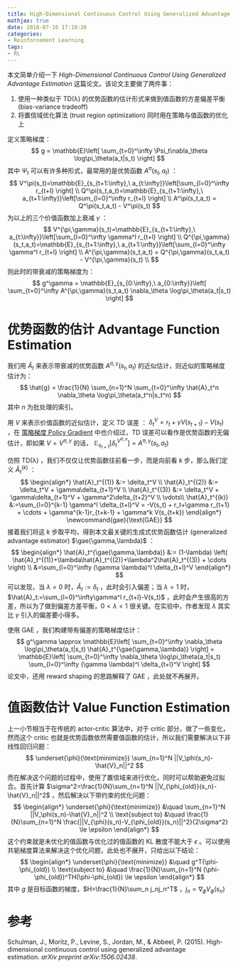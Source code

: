 ```yaml
---
title: High-Dimensional Continuous Control Using Generalized Advantage Estimation
mathjax: true
date: 2018-07-16 17:10:26
categories:
- Reinforcement Learning
tags:
- RL
---
```


本文简单介绍一下 *High-Dimensional Continuous Control Using Generalized Advantage Estimation* 这篇论文。该论文主要做了两件事：

1. 使用一种类似于 TD(λ) 的优势函数的估计形式来做到值函数的方差偏差平衡  (bias-variance tradeoff)
2. 将置信域优化算法 (trust region optimization) 同时用在策略与值函数的优化上

<!--more-->

定义策略梯度：
$$
g = \mathbb{E}\left[ \sum_{t=0}^\infty \Psi_t\nabla_\theta \log\pi_\theta(a_t|s_t) \right]
$$
其中 $\Psi_t$ 可以有许多种形式，最常用的是优势函数 $A^\pi(s_t,a_t)$ ：
$$
V^\pi(s_t)=\mathbb{E}_{s_{t+1:\infty},\ a_{t:\infty}}\left[\sum_{l=0}^\infty r_{t+l} \right] \\
Q^\pi(s_t,a_t)=\mathbb{E}_{s_{t+1:\infty},\ a_{t+1:\infty}}\left[\sum_{l=0}^\infty r_{t+l} \right] \\
A^\pi(s_t,a_t) = Q^\pi(s_t,a_t) - V^\pi(s_t)
$$
为以上的三个价值函数加上衰减 $\gamma$ ：
$$
V^{\pi,\gamma}(s_t)=\mathbb{E}_{s_{t+1:\infty},\ a_{t:\infty}}\left[\sum_{l=0}^\infty \gamma^l r_{t+l} \right] \\
Q^{\pi,\gamma}(s_t,a_t)=\mathbb{E}_{s_{t+1:\infty},\ a_{t+1:\infty}}\left[\sum_{l=0}^\infty \gamma^l r_{t+l} \right] \\
A^{\pi,\gamma}(s_t,a_t) = Q^{\pi,\gamma}(s_t,a_t) - V^{\pi,\gamma}(s_t) \\
$$
则此时的带衰减的策略梯度为：
$$
g^\gamma = \mathbb{E}_{s_{0:\infty},\ a_{0:\infty}}\left[ \sum_{t=0}^\infty A^{\pi,\gamma}(s_t,a_t) \nabla_\theta \log\pi_\theta(a_t|s_t) \right]
$$

# 优势函数的估计 Advantage Function Estimation

我们用 $\hat{A}_t$ 来表示带衰减的优势函数 $A^{\pi,\gamma}(s_t,a_t)$ 的近似估计，则近似的策略梯度估计为：
$$
\hat{g} = \frac{1}{N} \sum_{n=1}^N \sum_{t=0}^\infty \hat{A}_t^n \nabla_\theta \log\pi_\theta(a_t^n|s_t^n)
$$
其中 $n$ 为批处理的索引。

用 $V$ 来表示价值函数的近似估计，定义 TD 误差 ： $\delta_t^V = r_t + \gamma V(s_{t+1})-V(s_t)$ ，在 [策略梯度 Policy Gradient](https://bluefisher.github.io/2018/05/10/%E7%AD%96%E7%95%A5%E6%A2%AF%E5%BA%A6-Policy-Gradient/) 中也介绍过，TD 误差可以看作是优势函数的无偏估计，即如果 $V=V^{\pi,\gamma}$ 的话， $\mathbb{E}_{s_{t+1}}\left[ \delta_t^{V^{\pi,\gamma}} \right] = A^{\pi,\gamma}(s_t,a_t)$

仿照 TD(λ) ，我们不仅仅让优势函数往前看一步，而是向前看 $k$ 步，那么我们定义 $\hat{A}_t^{(k)}$ ：
$$
\begin{align*}
\hat{A}_t^{(1)} &:= \delta_t^V \\
\hat{A}_t^{(2)} &:= \delta_t^V + \gamma\delta_{t+1}^V \\
\hat{A}_t^{(3)} &:= \delta_t^V + \gamma\delta_{t+1}^V + \gamma^2\delta_{t+2}^V \\
\vdots\\
\hat{A}_t^{(k)} &:=\sum_{l=0}^{k-1} \gamma^l \delta_{t+l}^V = -V(s_t) + r_t+\gamma r_{t+1} + \cdots + \gamma^{k-1}r_{t+k-1} + \gamma^k V(s_{t+k})
\end{align*}
\newcommand{gae}{\text{GAE}}
$$
接着我们将这 $k$ 步取平均，得到本文最关键的生成式优势函数估计 (generalized advantage estimator) $\gae(\gamma,\lambda)$ ：
$$
\begin{align*}
\hat{A}_t^{\gae(\gamma,\lambda)} &:= (1-\lambda) \left( \hat{A}_t^{(1)}+\lambda\hat{A}_t^{(2)}+\lambda^2\hat{A}_t^{(3)} + \cdots \right) \\
&=\sum_{l=0}^\infty (\gamma \lambda)^l \delta_{t+l}^V
\end{align*}
$$
可以发现，当 $\lambda=0$ 时，$\hat{A}_t:=\delta_t$ ，此时会引入偏差；当 $\lambda=1$ 时，$\hat{A}_t:=\sum_{l=0}^\infty\gamma^l r_{t+l}-V(s_t)$ ，此时会产生很高的方差，所以为了做到偏差方差平衡，$0<\lambda<1$ 很关键。在实验中，作者发现 $\lambda$ 其实比 $\gamma$ 引入的偏差要小得多。

使用 GAE ，我们构建带有偏差的策略梯度估计：
$$
g^\gamma \approx \mathbb{E}\left[ \sum_{t=0}^\infty \nabla_\theta \log\pi_\theta(a_t|s_t) \hat{A}_t^{\gae(\gamma,\lambda)} \right] =  \mathbb{E}\left[ \sum_{t=0}^\infty \nabla_\theta \log\pi_\theta(a_t|s_t) \sum_{l=0}^\infty (\gamma \lambda)^l \delta_{t+l}^V \right]
$$
论文中，还用 reward shaping 的思路解释了 GAE ，此处就不再展开。

# 值函数估计 Value Function Estimation

上一小节相当于在传统的 actor-critic 算法中，对于 critic 部分，做了一些变化，然而这个 critic 也就是优势函数依然需要值函数的估计，所以我们需要解决以下非线性回归问题：
$$
\underset{\phi}{\text{minimize}} \sum_{n=1}^N ||V_\phi(s_n)-\hat{V}_n||^2
$$
而在解决这个问题的过程中，使用了置信域来进行优化，同时可以帮助避免过拟合。首先计算 $\sigma^2=\frac{1}{N}\sum_{n=1}^N ||V_{\phi_{old}}(s_n)-\hat{V}_n||^2$ ，然后解决以下带约束的优化问题：
$$
\begin{align*}
\underset{\phi}{\text{minimize}} &\quad \sum_{n=1}^N ||V_\phi(s_n)-\hat{V}_n||^2 \\
\text{subject to} &\quad \frac{1}{N}\sum_{n=1}^N \frac{||V_{\phi}(s_n)-V_{\phi_{old}}(s_n)||^2}{2\sigma^2} \le \epsilon
\end{align*}
$$
这个约束就是未优化的值函数与优化过的值函数的 KL 散度不能大于 $\epsilon$ 。可以使用共轭梯度算法来解决这个优化问题，此处也不展开，只给出以下结论：
$$
\begin{align*}
\underset{\phi}{\text{minimize}} &\quad g^T(\phi-\phi_{old}) \\
\text{subject to} &\quad \frac{1}{N}\sum_{n=1}^N (\phi-\phi_{old})^TH(\phi-\phi_{old}) \le \epsilon
\end{align*}
$$
其中 $g$ 是目标函数的梯度，$H=\frac{1}{N}\sum_n j_nj_n^T$ ，$j_n=\nabla_\phi V_\phi(s_n)$

# 参考

Schulman, J., Moritz, P., Levine, S., Jordan, M., & Abbeel, P. (2015). High-dimensional continuous control using generalized advantage estimation. *arXiv preprint arXiv:1506.02438*. 